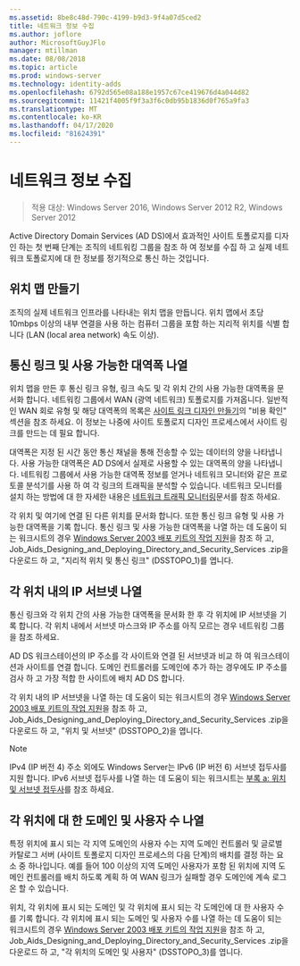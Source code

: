 ```yaml
---
ms.assetid: 8be8c48d-790c-4199-b9d3-9f4a07d5ced2
title: 네트워크 정보 수집
ms.author: joflore
author: MicrosoftGuyJFlo
manager: mtillman
ms.date: 08/08/2018
ms.topic: article
ms.prod: windows-server
ms.technology: identity-adds
ms.openlocfilehash: 6792d565e08a188e1957c67ce419676d4a044d82
ms.sourcegitcommit: 11421f4005f9f3a3f6c0db95b1836d0f765a9fa3
ms.translationtype: MT
ms.contentlocale: ko-KR
ms.lasthandoff: 04/17/2020
ms.locfileid: "81624391"
---
```

# <a name="collecting-network-information"></a>네트워크 정보 수집

> 적용 대상: Windows Server 2016, Windows Server 2012 R2, Windows Server 2012

Active Directory Domain Services (AD DS)에서 효과적인 사이트 토폴로지를 디자인 하는 첫 번째 단계는 조직의 네트워킹 그룹을 참조 하 여 정보를 수집 하 고 실제 네트워크 토폴로지에 대 한 정보를 정기적으로 통신 하는 것입니다.

## <a name="creating-a-location-map"></a>위치 맵 만들기

조직의 실제 네트워크 인프라를 나타내는 위치 맵을 만듭니다. 위치 맵에서 초당 10mbps 이상의 내부 연결을 사용 하는 컴퓨터 그룹을 포함 하는 지리적 위치를 식별 합니다 (LAN (local area network) 속도 이상).

## <a name="listing-communication-links-and-available-bandwidth"></a>통신 링크 및 사용 가능한 대역폭 나열

위치 맵을 만든 후 통신 링크 유형, 링크 속도 및 각 위치 간의 사용 가능한 대역폭을 문서화 합니다. 네트워킹 그룹에서 WAN (광역 네트워크) 토폴로지를 가져옵니다. 일반적인 WAN 회로 유형 및 해당 대역폭의 목록은 [사이트 링크 디자인 만들기](../../ad-ds/plan/Creating-a-Site-Link-Design.md)의 "비용 확인" 섹션을 참조 하세요. 이 정보는 나중에 사이트 토폴로지 디자인 프로세스에서 사이트 링크를 만드는 데 필요 합니다.

대역폭은 지정 된 시간 동안 통신 채널을 통해 전송할 수 있는 데이터의 양을 나타냅니다. 사용 가능한 대역폭은 AD DS에서 실제로 사용할 수 있는 대역폭의 양을 나타냅니다. 네트워킹 그룹에서 사용 가능한 대역폭 정보를 얻거나 네트워크 모니터와 같은 프로토콜 분석기를 사용 하 여 각 링크의 트래픽을 분석할 수 있습니다. 네트워크 모니터를 설치 하는 방법에 대 한 자세한 내용은 [네트워크 트래픽 모니터링](https://docs.microsoft.com/previous-versions/windows/it-pro/windows-server-2003/cc783075(v=ws.10))문서를 참조 하세요.

각 위치 및 여기에 연결 된 다른 위치를 문서화 합니다. 또한 통신 링크 유형 및 사용 가능한 대역폭을 기록 합니다. 통신 링크 및 사용 가능한 대역폭을 나열 하는 데 도움이 되는 워크시트의 경우 [Windows Server 2003 배포 키트의 작업 지원](https://microsoft.com/download/details.aspx?id=9608)을 참조 하 고, Job_Aids_Designing_and_Deploying_Directory_and_Security_Services .zip을 다운로드 하 고, "지리적 위치 및 통신 링크" (DSSTOPO_1)를 엽니다.

## <a name="listing-ip-subnets-within-each-location"></a>각 위치 내의 IP 서브넷 나열

통신 링크와 각 위치 간의 사용 가능한 대역폭을 문서화 한 후 각 위치에 IP 서브넷을 기록 합니다. 각 위치 내에서 서브넷 마스크와 IP 주소를 아직 모르는 경우 네트워킹 그룹을 참조 하세요.

AD DS 워크스테이션의 IP 주소를 각 사이트와 연결 된 서브넷과 비교 하 여 워크스테이션과 사이트를 연결 합니다. 도메인 컨트롤러를 도메인에 추가 하는 경우에도 IP 주소를 검사 하 고 가장 적합 한 사이트에 배치 AD DS 합니다.

각 위치 내의 IP 서브넷을 나열 하는 데 도움이 되는 워크시트의 경우 [Windows Server 2003 배포 키트의 작업 지원](https://microsoft.com/download/details.aspx?id=9608)을 참조 하 고, Job_Aids_Designing_and_Deploying_Directory_and_Security_Services .zip을 다운로드 하 고, "위치 및 서브넷" (DSSTOPO_2)을 엽니다.

> [!NOTE]
> IPv4 (IP 버전 4) 주소 외에도 Windows Server는 IPv6 (IP 버전 6) 서브넷 접두사를 지원 합니다. IPv6 서브넷 접두사를 나열 하는 데 도움이 되는 워크시트는 [부록 a: 위치 및 서브넷 접두사](../../ad-ds/plan/Appendix-A--Locations-and-Subnet-Prefixes.md)를 참조 하세요.

## <a name="listing-domains-and-number-of-users-for-each-location"></a>각 위치에 대 한 도메인 및 사용자 수 나열

특정 위치에 표시 되는 각 지역 도메인의 사용자 수는 지역 도메인 컨트롤러 및 글로벌 카탈로그 서버 (사이트 토폴로지 디자인 프로세스의 다음 단계)의 배치를 결정 하는 요소 중 하나입니다. 예를 들어 100 이상의 지역 도메인 사용자가 포함 된 위치에 지역 도메인 컨트롤러를 배치 하도록 계획 하 여 WAN 링크가 실패할 경우 도메인에 계속 로그온 할 수 있습니다.

위치, 각 위치에 표시 되는 도메인 및 각 위치에 표시 되는 각 도메인에 대 한 사용자 수를 기록 합니다. 각 위치에 표시 되는 도메인 및 사용자 수를 나열 하는 데 도움이 되는 워크시트의 경우 [Windows Server 2003 배포 키트의 작업 지원](https://microsoft.com/download/details.aspx?id=9608)을 참조 하 고, Job_Aids_Designing_and_Deploying_Directory_and_Security_Services .zip을 다운로드 하 고, "각 위치의 도메인 및 사용자" (DSSTOPO_3)를 엽니다.
